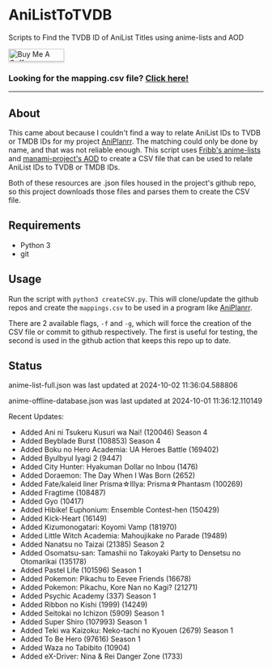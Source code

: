 # AniListToTVDB
Scripts to Find the TVDB ID of AniList Titles using anime-lists and AOD

<a href="https://www.buymeacoffee.com/noggl" target="_blank"><img src="https://www.buymeacoffee.com/assets/img/custom_images/orange_img.png" alt="Buy Me A Coffee" style="height: 25px !important;width: 110px !important;box-shadow: 0px 3px 2px 0px rgba(190, 190, 190, 0.5) !important;-webkit-box-shadow: 0px 3px 2px 0px rgba(190, 190, 190, 0.5) !important;" ></a>
### **Looking for the mapping.csv file? [Click here!](https://raw.githubusercontent.com/noggl/AniListToTVDB/main/mapping.csv)**
------------------------
## About
This came about because I couldn't find a way to relate AniList IDs to TVDB or TMDB IDs for my project [AniPlanrr](https://github.com/noggl/AniPlanrr). The matching could only be done by name, and that was not reliable enough. This script uses [Fribb's anime-lists](https://github.com/Fribb/anime-lists) and [manami-project's AOD](https://github.com/manami-project/anime-offline-database) to create a CSV file that can be used to relate AniList IDs to TVDB or TMDB IDs.

Both of these resources are .json files housed in the project's github repo, so this project downloads those files and parses them to create the CSV file.

## Requirements
- Python 3
- git

## Usage

Run the script with `python3 createCSV.py`. This will clone/update the github repos and create the `mappings.csv` to be used in a program like [AniPlanrr](https://github.com/noggl/AniPlanrr).

There are 2 available flags, `-f` and `-g`, which will force the creation of the CSV file or commit to github respectively. The first is useful for testing, the second is used in the github action that keeps this repo up to date.

## Status
anime-list-full.json was last updated at 2024-10-02 11:36:04.588806

anime-offline-database.json was last updated at 2024-10-01 11:36:12.110149



Recent Updates:

- Added Ani ni Tsukeru Kusuri wa Nai! (120046) Season 4
- Added Beyblade Burst (108853) Season 4
- Added Boku no Hero Academia: UA Heroes Battle (169402)
- Added Byulbyul Iyagi 2 (9447)
- Added City Hunter: Hyakuman Dollar no Inbou (1476)
- Added Doraemon: The Day When I Was Born (2652)
- Added Fate/kaleid liner Prisma☆Illya: Prisma☆Phantasm (100269)
- Added Fragtime (108487)
- Added Gyo (10417)
- Added Hibike! Euphonium: Ensemble Contest-hen (150429)
- Added Kick-Heart (16149)
- Added Kizumonogatari: Koyomi Vamp (181970)
- Added Little Witch Academia: Mahoujikake no Parade (19489)
- Added Nanatsu no Taizai (21385) Season 2
- Added Osomatsu-san: Tamashii no Takoyaki Party to Densetsu no Otomarikai (135178)
- Added Pastel Life (101596) Season 1
- Added Pokemon: Pikachu to Eevee Friends (16678)
- Added Pokemon: Pikachu, Kore Nan no Kagi? (21271)
- Added Psychic Academy (337) Season 1
- Added Ribbon no Kishi (1999) (14249)
- Added Seitokai no Ichizon (5909) Season 1
- Added Super Shiro (107993) Season 1
- Added Teki wa Kaizoku: Neko-tachi no Kyouen (2679) Season 1
- Added To Be Hero (97616) Season 1
- Added Waza no Tabibito (10904)
- Added eX-Driver: Nina & Rei Danger Zone (1733)
